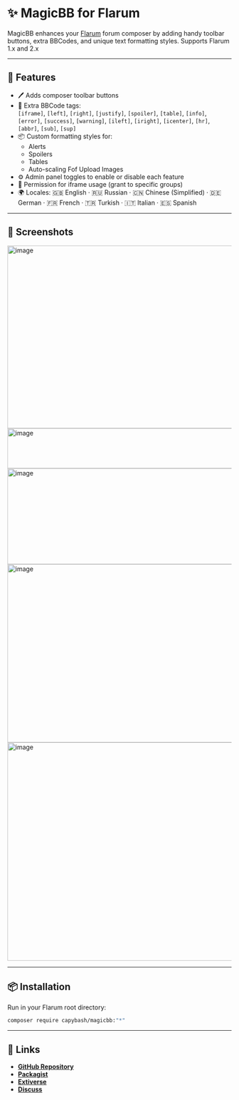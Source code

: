 # ✨ MagicBB for Flarum
MagicBB enhances your [Flarum](https://flarum.org) forum composer by adding handy toolbar buttons, extra BBCodes, and unique text formatting styles. Supports Flarum 1.x and 2.x

---

## 🚀 Features
- 🖊️ Adds composer toolbar buttons  
- 🎨 Extra BBCode tags:  
  `[iframe]`, `[left]`, `[right]`, `[justify]`, `[spoiler]`, `[table]`, `[info]`, `[error]`, `[success]`, `[warning]`, `[ileft]`, `[iright]`, `[icenter]`, `[hr]`, `[abbr]`, `[sub]`, `[sup]`
- 📦 Custom formatting styles for:
  - Alerts
  - Spoilers
  - Tables
  - Auto-scaling Fof Upload Images
- ⚙️ Admin panel toggles to enable or disable each feature
- 🔐 Permission for iframe usage (grant to specific groups)
- 🌍 Locales: 🇬🇧 English · 🇷🇺 Russian · 🇨🇳 Chinese (Simplified) · 🇩🇪 German · 🇫🇷 French · 🇹🇷 Turkish · 🇮🇹 Italian · 🇪🇸 Spanish

---

## 📸 Screenshots
<img width="850" height="410" alt="image" src="https://github.com/user-attachments/assets/3caa200d-a4da-44c1-9f71-d645545bf513" />
<img width="850" height="90" alt="image" src="https://github.com/user-attachments/assets/979a2037-8658-42bb-9448-8e00bb0ec4fc" />
<img width="850" height="215" alt="image" src="https://github.com/user-attachments/assets/f6ed58ec-ef3f-4335-8f11-ff31511cc6c1" />
<img width="850" height="400" alt="image" src="https://github.com/user-attachments/assets/054eefe5-0b9c-4404-9974-f2d821018940" />
<img width="850" height="490" alt="image" src="https://github.com/user-attachments/assets/1665e56d-0fbe-4370-9b13-dc26015a1930" />


---

## 📦 Installation
Run in your Flarum root directory:
```bash
composer require capybash/magicbb:"*"
```

---

## 🔗 Links
- [**GitHub Repository**](https://github.com/capybash/magicbb)  
- [**Packagist**](https://packagist.org/packages/capybash/magicbb)  
- [**Extiverse**](https://extiverse.com/extension/capybash/magicbb)
- [**Discuss**](https://discuss.flarum.org/d/38053-magicbb-extra-bbcodes-toolbar-buttons)
